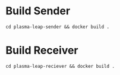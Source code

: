 # Build Sender

`cd plasma-leap-sender && docker build .`

# Build Receiver

`cd plasma-leap-reciever && docker build .`
